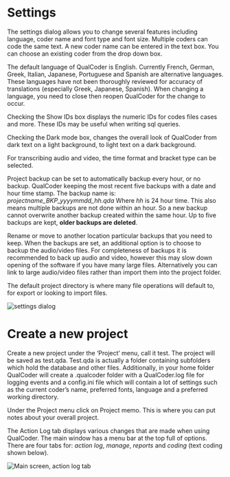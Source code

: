 
# Settings

The settings dialog allows you to change several features including language, coder name and font type and font size. Multiple coders can code the same text. A new coder name can be entered in the text box. You can choose an existing coder from the drop down box.

The default language of QualCoder is English. Currently French, German, Greek, Italian, Japanese, Portuguese and Spanish are alternative languages. These languages have not been thoroughly reviewed for accuracy of translations (especially Greek, Japanese, Spanish). When changing a language, you need to close then reopen QualCoder for the change to occur.

Checking the Show IDs box displays the numeric IDs for codes files cases and more. These IDs may be useful when writing sql queries.

Checking the Dark mode box, changes the overall look of QualCoder from dark text on a light background, to light text on a dark background.

For transcribing audio and video, the time format and bracket type can be selected.

Project backup can be set to automatically backup every hour, or no backup. QualCoder keeping the most recent five backups with a date and hour time stamp. The backup name is: _projectname_BKP_yyyymmdd_hh.qda_  Where _hh_ is 24 hour time. This also means multiple backups are not done within an hour. So a new backup cannot overwrite another backup created within the same hour. Up to five backups are kept, **older backups are deleted**. 

Rename or move to another location particular backups that you need to keep. When the backups are set, an additional option is to choose to backup the audio/video files. For completeness of backups it is recommended to back up audio and video, however this may slow down opening of the software if you have many large files. Alternatively you can link to large audio/video files rather than import them into the project folder.

The default project directory is where many file operations will default to, for export or looking to import files.


![settings dialog](https://qualcoder.files.wordpress.com/2021/05/settings.png?resize=400%2C400)

#  Create a new project

Create a new project under the ‘Project’ menu, call it test. The project will be saved as test.qda. Test.qda is actually a folder containing subfolders which hold the database and other files. Additionally, in your home folder QualCoder will create a .qualcoder folder with a QualCoder.log file for logging events and a config.ini file which will contain a lot of settings such as the current coder’s name, preferred fonts, language and a preferred working directory.

Under the Project menu click on Project memo. This is where you can put notes about your overall project.

The Action Log tab displays various changes that are made when using QualCoder. The main window has a menu bar at the top full of options. There are four tabs for: _action log_, _manage_, _reports_ and _coding_ (text coding shown below).

![Main screen, action log tab](https://qualcoder.files.wordpress.com/2021/05/actionlog-2.png?resize=400%2C400)














